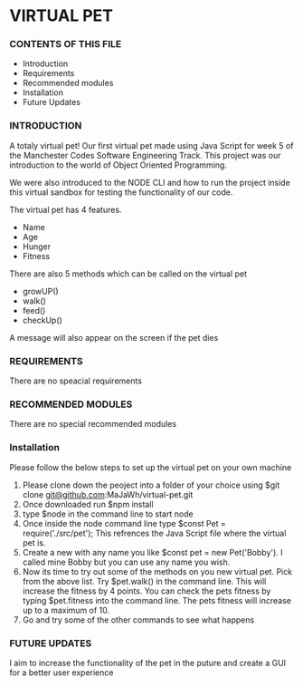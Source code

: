 # VIRTUAL PET

### CONTENTS OF THIS FILE

- Introduction
- Requirements
- Recommended modules
- Installation
- Future Updates

### INTRODUCTION

A totaly virtual pet! Our first virtual pet made using Java Script for week 5 of the Manchester Codes Software Engineering Track. This project was our introduction to the world of Object Oriented Programming.

We were also introduced to the NODE CLI and how to run the project inside this virtual sandbox for testing the functionality of our code.

The virtual pet has 4 features.

- Name
- Age
- Hunger
- Fitness

There are also 5 methods which can be called on the virtual pet

- growUP()
- walk()
- feed()
- checkUp()

A message will also appear on the screen if the pet dies

### REQUIREMENTS

There are no speacial requirements

### RECOMMENDED MODULES

There are no special recommended modules

### Installation

Please follow the below steps to set up the virtual pet on your own machine

1. Please clone down the peoject into a folder of your choice using $git clone git@github.com:MaJaWh/virtual-pet.git
2. Once downloaded run $npm install
3. type $node in the command line to start node
4. Once inside the node command line type $const Pet = require('./src/pet'); This refrences the Java Script file where the virtual pet is.
5. Create a new with any name you like $const pet = new Pet('Bobby'). I called mine Bobby but you can use any name you wish.
6. Now its time to try out some of the methods on you new virtual pet. Pick from the above list. Try $pet.walk() in the command line. This will increase the fitness by 4 points.
   You can check the pets fitness by typing $pet.fitness into the command line. The pets fitness will increase up to a maximum of 10.
7. Go and try some of the other commands to see what happens

### FUTURE UPDATES

I aim to increase the functionality of the pet in the puture and create a GUI for a better user experience
